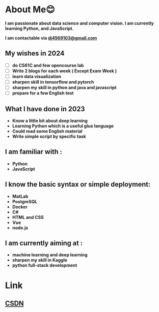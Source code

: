 # About Me😊

<strong font-size=16>I am passionate about data science and computer vision. I am currently learning Python, and JavaScript.<strong/>

**I am contactable via dj4569103@gmail.com**

## My wishes in 2024
 - [ ] do CS61C and few opencourse lab
 - [ ] Write 2 blogs for each week ( Except Exam Week )
 - [ ] learn data visualization
 - [ ] sharpen skill in tensorflow and pytorch
 - [ ] sharpen my skill in python and java and javascript
 - [ ] prepare for a few English test

## What I have done in 2023
* Know a little bit about deep learning
* Learning Python which is a useful glue language
* Could read some English material
* Write simple script by specific task


## I am familiar with :
* Python
* JavaScript

## I know the basic syntax or simple deployment:
* MatLab
* PostgreSQL
* Docker
* C#
* HTML and CSS
* Vue
* node.js

## I am currently aiming at :
* machine learning and deep learning
* sharpen my skill in Kaggle
* python full-stack development



# Link
## [CSDN](https://blog.csdn.net/douhuanmin123?spm=1055.2569.3001.5343)



